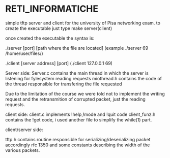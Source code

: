 # RETI_INFORMATICHE
simple tftp server and client for the university of Pisa networking exam.
to create the executable just type make server(client)

once created the executable the syntax is:

./server [port] [path where the file are located] (example ./server 69 /home/user/files/)

./client [server address] [port] (./client 127.0.0.1 69)

Server side:
Server.c  contains the main thread in which the server is listening for fylesystem reading requests
miothread.h contains the code of the thread responsible for transfering the file requested

Due to the limitation of the course we were told not to implement the writing request and the retransmition
of corrupted packet, just the reading requests.

client side:
client.c implements !help,!mode and !quit code
client_funz.h contains the !get code, i used another file to simplify the while(1) part.

client/server side:

tftp.h contains routine responsible for serializing/deserializing packet accordingly rfc 1350 and some constants
describing the width of the various packets.


